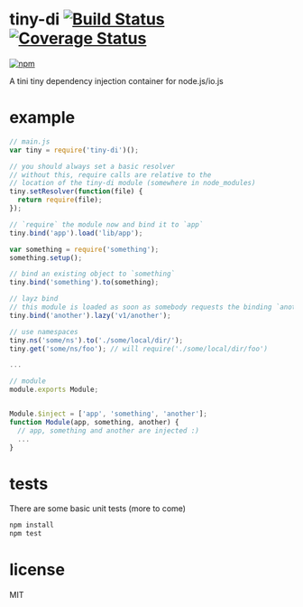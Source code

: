 # tiny-di [![Build Status](https://secure.travis-ci.org/ds82/tiny-di.svg)](http://travis-ci.org/ds82/tiny-di) [![Coverage Status](https://coveralls.io/repos/ds82/tiny-di/badge.svg?branch=master)](https://coveralls.io/r/ds82/tiny-di?branch=master)

[![npm](https://nodei.co/npm/tiny-di.png?downloads=true&stars=true)](https://nodei.co/npm/tiny-di/)

A tini tiny dependency injection container for node.js/io.js

# example

```javascript
// main.js
var tiny = require('tiny-di')();

// you should always set a basic resolver
// without this, require calls are relative to the
// location of the tiny-di module (somewhere in node_modules)
tiny.setResolver(function(file) {
  return require(file);
});

// `require` the module now and bind it to `app`
tiny.bind('app').load('lib/app');

var something = require('something');
something.setup();

// bind an existing object to `something`
tiny.bind('something').to(something);

// layz bind
// this module is loaded as soon as somebody requests the binding `another`
tiny.bind('another').lazy('v1/another');

// use namespaces
tiny.ns('some/ns').to('./some/local/dir/');
tiny.get('some/ns/foo'); // will require('./some/local/dir/foo')

...
```

```javascript
// module
module.exports Module;


Module.$inject = ['app', 'something', 'another'];
function Module(app, something, another) {
  // app, something and another are injected :)
  ...
}

```

# tests

There are some basic unit tests (more to come)

```javascript
npm install
npm test
```

# license

MIT



